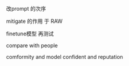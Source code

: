 改prompt 的次序

mitigate 的作用 于 RAW

finetune模型 再测试

compare with people 

comformity and model confident  and reputation